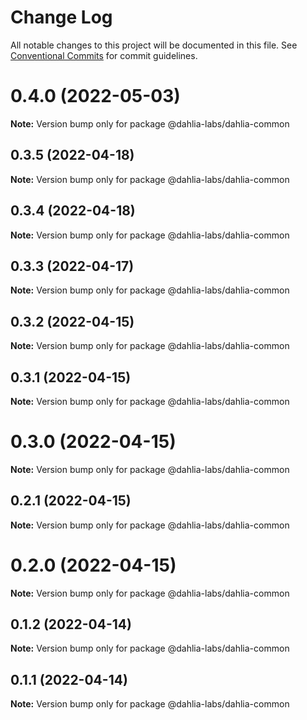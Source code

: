 # Change Log

All notable changes to this project will be documented in this file.
See [Conventional Commits](https://conventionalcommits.org) for commit guidelines.

# 0.4.0 (2022-05-03)

**Note:** Version bump only for package @dahlia-labs/dahlia-common





## 0.3.5 (2022-04-18)

**Note:** Version bump only for package @dahlia-labs/dahlia-common





## 0.3.4 (2022-04-18)

**Note:** Version bump only for package @dahlia-labs/dahlia-common





## 0.3.3 (2022-04-17)

**Note:** Version bump only for package @dahlia-labs/dahlia-common





## 0.3.2 (2022-04-15)

**Note:** Version bump only for package @dahlia-labs/dahlia-common





## 0.3.1 (2022-04-15)

**Note:** Version bump only for package @dahlia-labs/dahlia-common





# 0.3.0 (2022-04-15)

**Note:** Version bump only for package @dahlia-labs/dahlia-common





## 0.2.1 (2022-04-15)

**Note:** Version bump only for package @dahlia-labs/dahlia-common





# 0.2.0 (2022-04-15)

**Note:** Version bump only for package @dahlia-labs/dahlia-common





## 0.1.2 (2022-04-14)

**Note:** Version bump only for package @dahlia-labs/dahlia-common

## 0.1.1 (2022-04-14)

**Note:** Version bump only for package @dahlia-labs/dahlia-common
